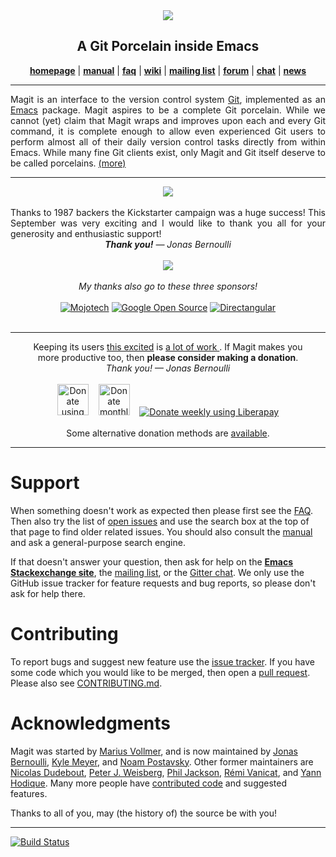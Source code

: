 <div align="center"><img src="https://magit.vc/assets/magit-168x200px.png"/></div>
<h2 align="center">A Git Porcelain inside Emacs</h2>
<p align="center">
  <a href="https://magit.vc"><b>homepage</b></a> |
  <a href="https://magit.vc/manual"><b>manual</b></a> |
  <a href="https://magit.vc/manual/magit/FAQ.html"><b>faq</b></a> |
  <a href="https://github.com/magit/magit/wiki"><b>wiki</b></a> |
  <a href="https://groups.google.com/forum/?fromgroups#!forum/magit"><b>mailing list</b></a> |
  <a href="https://emacs.stackexchange.com/questions/tagged/magit"><b>forum</b></a> |
  <a href="https://gitter.im/magit/magit"><b>chat</b></a> |
  <a href="https://twitter.com/magit_emacs"><b>news</b></a>
</p>
<hr>

<p align="justify">
  Magit is an interface to the version control system
  <a href="https://git-scm.com">Git</a>, implemented as an
  <a href="https://www.gnu.org/software/emacs">Emacs</a> package.
  Magit aspires to be a complete Git porcelain.  While we cannot
  (yet) claim that Magit wraps and improves upon each and every Git
  command, it is complete enough to allow even experienced Git users
  to perform almost all of their daily version control tasks directly
  from within Emacs.  While many fine Git clients exist, only Magit
  and Git itself deserve to be called porcelains.
  <a href="https://magit.vc/about">(more)</a>
</p>
<hr>

<div align="center">
  <a href="https://www.kickstarter.com/projects/1681258897/its-magit-the-magical-git-client/updates">
    <img src="https://magit.vc/assets/kickstarter-k.png">
  </a>
</div>
<br>
<div align="justify">
  Thanks to 1987 backers the Kickstarter campaign was a huge success!
  This September was very exciting and I would like to thank you all
  for your generosity and enthusiastic support!
</div>
<div align="center">
  <em><b>Thank you!</b> &mdash; Jonas Bernoulli</em><br><br>
  <img src="https://magit.vc/assets/pixel-heart.png">
</div>
<br>
<div align="center">
  <em>My thanks also go to these three sponsors!</em><br><br>
  <a href="https://www.mojotech.com/about">
    <img title="Mojotech"
         alt="Mojotech"
         src="https://magit.vc/assets/mojotech.png"></a>
  <a href="https://opensource.google.com">
    <img title="Google Open Source"
         alt="Google Open Source"
         src="https://magit.vc/assets/google-os.png"></a>
  <a href="http://www.directangular.com">
    <img title="Directangular"
         alt="Directangular"
         src="https://magit.vc/assets/directangular.png"></a>
</div>
<br>
<hr>

<div align="center">
  Keeping its users <a href= "https://magit.vc/quotes">this excited</a> is
  <a href="https://magit.vc/stats/authors.html#cumulated_added_lines_of_code_per_author">
    a lot of work
  </a>.
  If Magit makes you <br> more productive too,
  then <b>please consider making a donation</b>.
</div>
<div align="center">
  <em>Thank you! &mdash; Jonas Bernoulli</em>
</div>
<br>
<div align="center">
  <a href="https://www.paypal.me/JonasBernoulli/20">
    <img title="Donate using PayPal"
         alt="Donate using PayPal"
		 style="height: 50px; width: auto;"
         src="https://magit.vc/assets/paypal.png"></a>
  &nbsp;&nbsp;
  <a href="https://www.patreon.com/tarsius">
    <img title="Donate monthly using Patreon"
         alt="Donate monthly using Patreon"
		 style="height: 50px; width: auto;"
         src="https://magit.vc/assets/patreon-50px.png"></a>
  &nbsp;&nbsp;
  <a href="https://liberapay.com/magit">
     <img title="Donate weekly using Liberapay"
          alt="Donate weekly using Liberapay"
          src="https://magit.vc//assets/liberapay.png"></a>
</div>
<br>
<div align="center">
  Some alternative donation methods are <a href="https://magit.vc/donate">available</a>.
</div>
<hr>

Support
=======

When something doesn't work as expected then please first see the
[FAQ][faq].  Then also try the list of [open issues][issues] and use
the search box at the top of that page to find older related issues.
You should also consult the [manual][manual] and ask a general-purpose
search engine.

If that doesn't answer your question, then ask for help on the
**[Emacs Stackexchange site][forum]**, the [mailing list][list], or
the [Gitter chat][chat].  We only use the GitHub issue tracker for
feature requests and bug reports, so please don't ask for help there.

Contributing
============

To report bugs and suggest new feature use the
[issue tracker][issues].  If you have some code which you would like
to be merged, then open a [pull request][pulls]. Please also see
[CONTRIBUTING.md][contrib].

Acknowledgments
===============

Magit was started by [Marius Vollmer][marius], and is now maintained
by [Jonas Bernoulli][jonas], [Kyle Meyer][kyle], and
[Noam Postavsky][noam].  Other former maintainers are
[Nicolas Dudebout][nicolas], [Peter J. Weisberg][peter],
[Phil Jackson][phil], [Rémi Vanicat][remi], and [Yann Hodique][yann].
Many more people have [contributed code][authors] and suggested
features.

Thanks to all of you, may (the history of) the source be with you!

***
[![Build Status](https://travis-ci.org/magit/magit.svg?branch=master)](https://travis-ci.org/magit/magit)

[contrib]: https://github.com/magit/magit/blob/master/CONTRIBUTING.md
[issues]:  https://github.com/magit/magit/issues
[pulls]:   https://github.com/magit/magit/pulls

[authors]: https://magit.vc/stats/authors.html
[faq]:     https://magit.vc/manual/magit/FAQ.html
[manual]:  https://magit.vc/manual

[chat]:    https://gitter.im/magit/magit
[forum]:   https://emacs.stackexchange.com/questions/tagged/magit
[list]:    https://groups.google.com/forum/?fromgroups#!forum/magit

[jonas]:   https://emacsair.me
[kyle]:    https://github.com/kyleam
[marius]:  https://github.com/mvollmer
[nicolas]: http://dudebout.com
[noam]:    https://github.com/npostavs
[peter]:   https://github.com/pjweisberg
[phil]:    https://github.com/philjackson
[remi]:    https://github.com/vanicat
[yann]:    http://www.hodique.info
